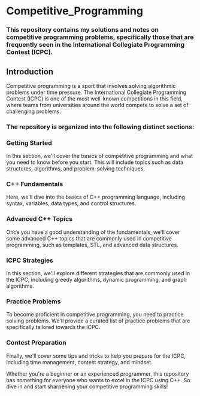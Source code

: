 # Competitive_Programming

### This repository contains my solutions and notes on competitive programming problems, specifically those that are frequently seen in the International Collegiate Programming Contest (ICPC).

## Introduction
Competitive programming is a sport that involves solving algorithmic problems under time pressure. The International Collegiate Programming Contest (ICPC) is one of the most well-known competitions in this field, where teams from universities around the world compete to solve a set of challenging problems.

### The repository is organized into the following distinct sections:

### Getting Started
In this section, we'll cover the basics of competitive programming and what you need to know before you start. This will include topics such as data structures, algorithms, and problem-solving techniques.

### C++ Fundamentals
Here, we'll dive into the basics of C++ programming language, including syntax, variables, data types, and control structures.

### Advanced C++ Topics
Once you have a good understanding of the fundamentals, we'll cover some advanced C++ topics that are commonly used in competitive programming, such as templates, STL, and advanced data structures.

### ICPC Strategies
In this section, we'll explore different strategies that are commonly used in the ICPC, including greedy algorithms, dynamic programming, and graph algorithms.

### Practice Problems
To become proficient in competitive programming, you need to practice solving problems. We'll provide a curated list of practice problems that are specifically tailored towards the ICPC.

### Contest Preparation
Finally, we'll cover some tips and tricks to help you prepare for the ICPC, including time management, contest strategy, and mindset.

Whether you're a beginner or an experienced programmer, this repository has something for everyone who wants to excel in the ICPC using C++. So dive in and start sharpening your competitive programming skills!
